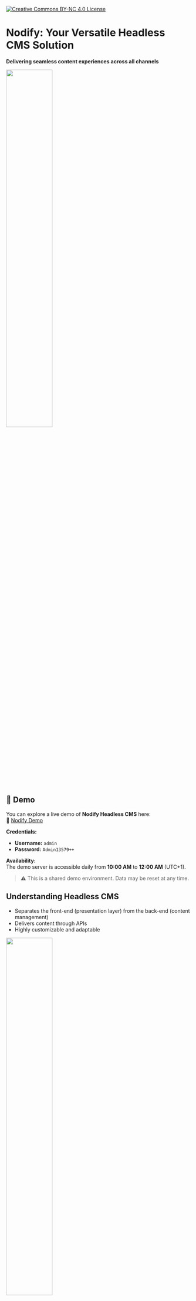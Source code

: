 [![Creative Commons BY-NC 4.0 License](assets/pictures/by-nc.png)](https://creativecommons.org/licenses/by-nc/4.0/)
# Nodify: Your Versatile Headless CMS Solution

**Delivering seamless content experiences across all channels**

<img src="assets/pictures/nodify_transparent.png" width="50%"/>

## 🚀 Demo

You can explore a live demo of **Nodify Headless CMS** here:  
🔗 [Nodify Demo](https://azirar.ovh:7822)

**Credentials:**
- **Username:** `admin`
- **Password:** `Admin13579++`

**Availability:**  
The demo server is accessible daily from **10:00 AM** to **12:00 AM** (UTC+1).

> ⚠️ This is a shared demo environment. Data may be reset at any time.


## Understanding Headless CMS

* Separates the front-end (presentation layer) from the back-end (content management)
* Delivers content through APIs
* Highly customizable and adaptable

<img src="assets/pictures/headless-cms.png" width="50%"/>

## Why Choose Nodify?

* **Multilingual:** Create and manage content in multiple languages.
* **Multichannel:** Deliver content to any device or platform.
* **Highly customizable:** Tailor the CMS to your specific needs.
* **Scalable:** Easily handle growing content volumes.
* **Developer-friendly:** Robust APIs and integrations.

<img src="assets/pictures/why-nodify.png" width="50%"/>

## Deliver Content Anywhere, Anytime

* Websites
* Mobile apps
* IoT devices
* Social media
* Voice assistants

<img src="assets/pictures/nodify-iot.png" width="50%"/>

## Flexibility and Customization

* Customizable content models: Define your own content structures.
* Flexible APIs: Integrate with your existing tech stack.
* Extensible with plugins: Add new features as needed.

<img src="assets/pictures/nodify-flexibility.png" width="50%"/>

## Create Global Content Experiences

* Translate content easily: Manage multiple language versions.
* Regionalize content: Target specific audiences.
* Handle complex multilingual requirements: Support various writing systems and dialects.

<img src="assets/pictures/nodify-experience.png" width="50%"/>

## Empower Your Development Team

* Robust APIs: RESTful APIs for seamless integration.
* Webhooks: Trigger actions based on events.
* Version control: Track changes and collaborate effectively.

<img src="assets/pictures/nodify-api.png" width="50%"/>

## Your Content, Your Way

* Summary of key benefits
* Call to action: Try Nodify today

## Installation
[INSTALLATION.md](assets/INSTALLATION.md)

## License
Nodify is licensed under the Creative Commons Attribution-NonCommercial 4.0 International **(CC BY-NC 4.0)**.

This project is licensed under the Creative Commons BY-NC 4.0 license.

**You are free to:**

* Share — Copy and redistribute the software in any medium or format.
* Adapt — Remix, transform, and build upon the software.

**But under the following conditions:**

* No Commercial Use — You may not use this software for commercial purposes.
* Attribution — You must give appropriate credit, provide a link to the license, and indicate if changes were made.

See the full license here: https://creativecommons.org/licenses/by-nc/4.0/

<img src="assets/pictures/nodify_transparent.png" width="50%"/>

